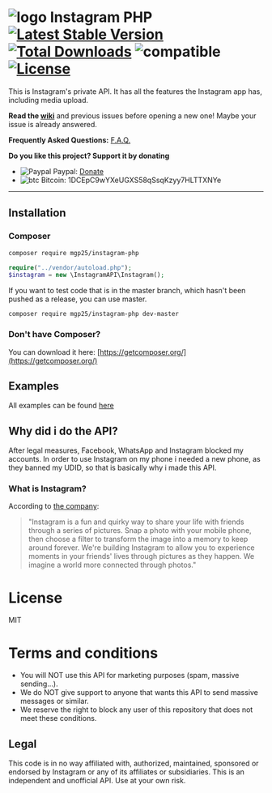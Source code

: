 # ![logo](/examples/assets/instagram.png) Instagram PHP [![Latest Stable Version](https://poser.pugx.org/mgp25/instagram-php/v/stable)](https://packagist.org/packages/mgp25/instagram-php) [![Total Downloads](https://poser.pugx.org/mgp25/instagram-php/downloads)](https://packagist.org/packages/mgp25/instagram-php) ![compatible](https://img.shields.io/badge/PHP%207-Compatible-brightgreen.svg) [![License](https://poser.pugx.org/mgp25/instagram-php/license)](https://packagist.org/packages/mgp25/instagram-php)

This is Instagram's private API. It has all the features the Instagram app has, including media upload.

**Read the [wiki](https://github.com/mgp25/Instagram-API/wiki)** and previous issues before opening a new one! Maybe your issue is already answered.

**Frequently Asked Questions:** [F.A.Q.](https://github.com/mgp25/Instagram-API/wiki/FAQ)

**Do you like this project? Support it by donating**
- ![Paypal](https://raw.githubusercontent.com/reek/anti-adblock-killer/gh-pages/images/paypal.png) Paypal: [Donate](https://www.paypal.com/cgi-bin/webscr?cmd=_s-xclick&hosted_button_id=5ATYY8H9MC96E)
- ![btc](https://camo.githubusercontent.com/4bc31b03fc4026aa2f14e09c25c09b81e06d5e71/687474703a2f2f7777772e6d6f6e747265616c626974636f696e2e636f6d2f696d672f66617669636f6e2e69636f) Bitcoin: 1DCEpC9wYXeUGXS58qSsqKzyy7HLTTXNYe 

----------
## Installation

### Composer

```sh
composer require mgp25/instagram-php
```

```php
require("../vendor/autoload.php");
$instagram = new \InstagramAPI\Instagram();
```

If you want to test code that is in the master branch, which hasn't been pushed as a release, you can use master.

```
composer require mgp25/instagram-php dev-master
```


### Don't have Composer?

You can download it here: [https://getcomposer.org/](https://getcomposer.org/)

## Examples

All examples can be found [here](https://github.com/mgp25/Instagram-API/tree/master/examples)


## Why did i do the API?

After legal measures, Facebook, WhatsApp and Instagram blocked my accounts. In order to use Instagram
 on my phone i needed a new phone, as they banned my UDID, so that is basically why i made this API.

### What is Instagram?
According to [the company](https://instagram.com/about/faq/):

> "Instagram is a fun and quirky way to share your life with friends through a series of pictures. Snap a photo with your mobile phone, then choose a filter to transform the image into a memory to keep around forever. We're building Instagram to allow you to experience moments in your friends' lives through pictures as they happen. We imagine a world more connected through photos."

# License

MIT

# Terms and conditions

- You will NOT use this API for marketing purposes (spam, massive sending...).
- We do NOT give support to anyone that wants this API to send massive messages or similar.
- We reserve the right to block any user of this repository that does not meet these conditions.

## Legal

This code is in no way affiliated with, authorized, maintained, sponsored or endorsed by Instagram or any of its affiliates or subsidiaries. This is an independent and unofficial API. Use at your own risk.
